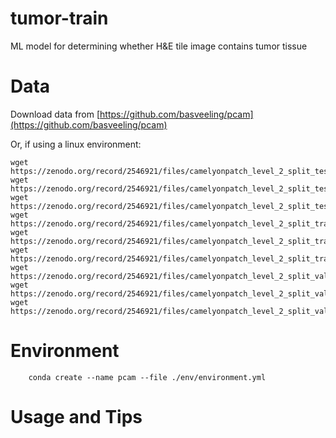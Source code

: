 # tumor-train
ML model for determining whether H&amp;E tile image contains tumor tissue

# Data

Download data from [https://github.com/basveeling/pcam](https://github.com/basveeling/pcam)

Or, if  using a linux environment: 

```
wget https://zenodo.org/record/2546921/files/camelyonpatch_level_2_split_test_meta.csv
wget https://zenodo.org/record/2546921/files/camelyonpatch_level_2_split_test_x.h5.gz
wget https://zenodo.org/record/2546921/files/camelyonpatch_level_2_split_test_y.h5.gz
wget https://zenodo.org/record/2546921/files/camelyonpatch_level_2_split_train_meta.csv
wget https://zenodo.org/record/2546921/files/camelyonpatch_level_2_split_train_x.h5.gz
wget https://zenodo.org/record/2546921/files/camelyonpatch_level_2_split_train_y.h5.gz
wget https://zenodo.org/record/2546921/files/camelyonpatch_level_2_split_valid_meta.csv
wget https://zenodo.org/record/2546921/files/camelyonpatch_level_2_split_valid_x.h5.gz
wget https://zenodo.org/record/2546921/files/camelyonpatch_level_2_split_valid_y.h5.gz
```

# Environment

        conda create --name pcam --file ./env/environment.yml

# Usage and Tips

